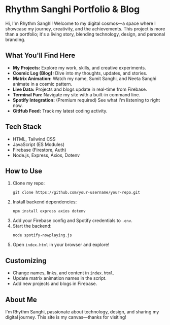 # Rhythm Sanghi Portfolio & Blog

Hi, I'm Rhythm Sanghi! Welcome to my digital cosmos—a space where I showcase my journey, creativity, and the achievements. This project is more than a portfolio; it's a living story, blending technology, design, and personal branding.

## What You'll Find Here

- **My Projects:** Explore my work, skills, and creative experiments.
- **Cosmic Log (Blog):** Dive into my thoughts, updates, and stories.
- **Matrix Animation:** Watch my name, Sumit Sanghi, and Neeta Sanghi animate in a cosmic pattern.
- **Live Data:** Projects and blogs update in real-time from Firebase.
- **Terminal Fun:** Navigate my site with a built-in command line.
- **Spotify Integration:** (Premium required) See what I'm listening to right now.
- **GitHub Feed:** Track my latest coding activity.

## Tech Stack

- HTML, Tailwind CSS
- JavaScript (ES Modules)
- Firebase (Firestore, Auth)
- Node.js, Express, Axios, Dotenv

## How to Use

1. Clone my repo:
   ```
   git clone https://github.com/your-username/your-repo.git
   ```
2. Install backend dependencies:
   ```
   npm install express axios dotenv
   ```
3. Add your Firebase config and Spotify credentials to `.env`.
4. Start the backend:
   ```
   node spotify-nowplaying.js
   ```
5. Open `index.html` in your browser and explore!

## Customizing

- Change names, links, and content in `index.html`.
- Update matrix animation names in the script.
- Add new projects and blogs in Firebase.

## About Me

I'm Rhythm Sanghi, passionate about technology, design, and sharing my digital journey. This site is my canvas—thanks for visiting!
